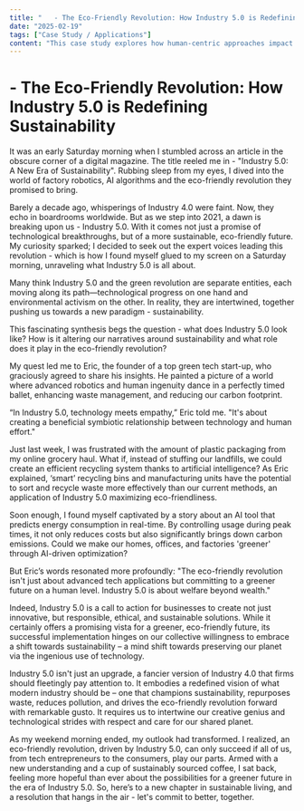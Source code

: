 ```yaml
---
title: "   - The Eco-Friendly Revolution: How Industry 5.0 is Redefining Sustainability"
date: "2025-02-19"
tags: ["Case Study / Applications"]
content: "This case study explores how human-centric approaches impact real-world applications. We look at practical industry use cases..."
---
```


#    - The Eco-Friendly Revolution: How Industry 5.0 is Redefining Sustainability

It was an early Saturday morning when I stumbled across an article in the obscure corner of a digital magazine. The title reeled me in - "Industry 5.0: A New Era of Sustainability". Rubbing sleep from my eyes, I dived into the world of factory robotics, AI algorithms and the eco-friendly revolution they promised to bring. 

Barely a decade ago, whisperings of Industry 4.0 were faint. Now, they echo in boardrooms worldwide. But as we step into 2021, a dawn is breaking upon us - Industry 5.0. With it comes not just a promise of technological breakthroughs, but of a more sustainable, eco-friendly future. My curiosity sparked; I decided to seek out the expert voices leading this revolution - which is how I found myself glued to my screen on a Saturday morning, unraveling what Industry 5.0 is all about.

Many think Industry 5.0 and the green revolution are separate entities, each moving along its path—technological progress on one hand and environmental activism on the other. In reality, they are intertwined, together pushing us towards a new paradigm - sustainability.

This fascinating synthesis begs the question - what does Industry 5.0 look like? How is it altering our narratives around sustainability and what role does it play in the eco-friendly revolution?

My quest led me to Eric, the founder of a top green tech start-up, who graciously agreed to share his insights. He painted a picture of a world where advanced robotics and human ingenuity dance in a perfectly timed ballet, enhancing waste management, and reducing our carbon footprint.

“In Industry 5.0, technology meets empathy,” Eric told me. "It's about creating a beneficial symbiotic relationship between technology and human effort."

Just last week, I was frustrated with the amount of plastic packaging from my online grocery haul. What if, instead of stuffing our landfills, we could create an efficient recycling system thanks to artificial intelligence? As Eric explained, ‘smart’ recycling bins and manufacturing units have the potential to sort and recycle waste more effectively than our current methods, an application of Industry 5.0 maximizing eco-friendliness.

Soon enough, I found myself captivated by a story about an AI tool that predicts energy consumption in real-time. By controlling usage during peak times, it not only reduces costs but also significantly brings down carbon emissions. Could we make our homes, offices, and factories 'greener' through AI-driven optimization? 

But Eric’s words resonated more profoundly: "The eco-friendly revolution isn't just about advanced tech applications but committing to a greener future on a human level. Industry 5.0 is about welfare beyond wealth."

Indeed, Industry 5.0 is a call to action for businesses to create not just innovative, but responsible, ethical, and sustainable solutions.  While it certainly offers a promising vista for a greener, eco-friendly future, its successful implementation hinges on our collective willingness to embrace a shift towards sustainability – a mind shift towards preserving our planet via the ingenious use of technology.

Industry 5.0 isn't just an upgrade, a fancier version of Industry 4.0 that firms should fleetingly pay attention to. It embodies a redefined vision of what modern industry should be – one that champions sustainability, repurposes waste, reduces pollution, and drives the eco-friendly revolution forward with remarkable gusto. It requires us to intertwine our creative genius and technological strides with respect and care for our shared planet.

As my weekend morning ended, my outlook had transformed. I realized, an eco-friendly revolution, driven by Industry 5.0, can only succeed if all of us, from tech entrepreneurs to the consumers, play our parts. Armed with a new understanding and a cup of sustainably sourced coffee, I sat back, feeling more hopeful than ever about the possibilities for a greener future in the era of Industry 5.0. So, here’s to a new chapter in sustainable living, and a resolution that hangs in the air - let's commit to better, together.

